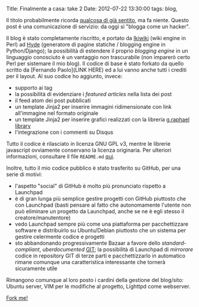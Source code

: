 Title: Finalmente a casa: take 2
Date:  2012-07-22 13:30:00
tags: blog,

Il titolo probabilmente ricorda [qualcosa di già sentito](http://blog.fradeve.org/log/2007/09/finalmente-a-casa.html), ma fa niente. Questo post è una comunicazione di servizio: da oggi si "blogga come un hacker".

Il blog è stato completamente riscritto, e portato da [Ikiwiki](http://www.ikiwiki.info) (wiki engine in Perl) ad [Hyde](https://github.com/hyde/hyde) (generatore di pagine statiche / blogging engine in Python/Django); la possibilità di estendere il proprio _blogging engine_ in un linguaggio conosciuto è un vantaggio non trascurabile (non imparerò certo Perl per sistemare il mio blog). Il codice di base è stato forkato da quello scritto da [Fernando Paolo](LINK HERE) ed a lui vanno anche tutti i crediti per il layout. Al suo codice ho aggiunto, invece:

* supporto ai tag
* la possibilità di evidenziare i _featured articles_ nella lista dei post
* il feed atom dei post pubblicati
* un template Jinja2 per inserire immagini ridimensionate con link all'immagine nel formato originale
* un template Jinja2 per inserire grafici realizzati con la libreria [g.raphael library](http://g.raphaeljs.com)
* l'integrazione con i commenti su Disqus

Tutto il codice è rilasciato in licenza GNU GPL v3, mentre le librerie javascript ovviamente conservano la licenza originaria. Per ulteriori informazioni, consultare il file `README.md` [qui](https://github.com/fradeve/fradeve.org/blob/master/README.md).

Inoltre, tutto il mio codice pubblico è stato trasferito su GitHub, per una serie di motivi:

* l'aspetto "social" di GitHub è molto più pronunciato rispetto a Launchpad
* è di gran lunga più semplice gestire progetti con GitHub piuttosto che con Launchpad (basti pensare al fatto che autonomamente l'utente non può eliminare un progetto da Launchpad, anche se ne è egli stesso il creatore/manutentore)
* vedo Launchpad sempre più come una piattaforma per pacchettizzare software e distribuirlo su Ubuntu/Debian piuttosto che un sistema per gestire celermente codice e progetti
* sto abbandonando progressivamente Bazaar a favore dello _standard-compliant_, _uberdocumented_ [GIT](http://git-scm.com/); la possibilità di Launchpad di _mirrorare_ codice in repository GIT di terze parti e pacchettizzarlo in automatico rimane comunque una caratteristica interessante che tornerà sicuramente utile

Rimangono comunque al loro posto i cardini della gestione del blog/sito: Ubuntu server, VIM per le modifiche al progetto, Lighttpd come webserver.

[Fork me!](https://github.com/fradeve/fradeve.org)

